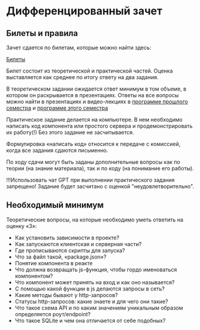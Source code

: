 # Дифференцированный зачет

## Билеты и правила 

Зачет сдается по билетам, которые можно найти здесь:

[Билеты](https://ci.nsu.ru/upload/iblock/d41/zu86dh2n5leu4gccelg703cog0gwrm8l/%D0%A0%D0%B0%D0%B7%D1%80%D0%B0%D0%B1%D0%BE%D1%82%D0%BA%D0%B0%20%D0%B2%D0%B5%D0%B1-%D0%BF%D1%80%D0%B8%D0%BB%D0%BE%D0%B6%D0%B5%D0%BD%D0%B8%D0%B9%20(107%D0%B0-%D0%B4,%202207%D1%81%D0%B0-%D1%81%D0%B3%20%D0%94%D0%97%20%D0%AD).pdf)

Билет состоит из теоретической и практической частей. 
Оценка выставляется как среднее по итогу ответу на два задания.

В теоретическом задании ожидается ответ минимум в том объеме, в котором он раскрывается в презентациях.
Ответы на все вопросы можно найти в презентациях и видео-лекциях в [программе прошлого семестра](../program-1-2024.md) и [программе этого семестра](../program-2-2024.md)

Практическое задание делается на компьютере. 
В нем необходимо написать код компонента или простого сервера 
и продемонстрировать их работу(!)
Без этого задание не засчитывается.

Формулировка «написать код» относится к передаче с комиссией, 
когда все задания сдаются письменно.

По ходу сдачи могут быть заданы дополнительные вопросы
как по теории (на знание материала), так и по коду (на понимание его работы).

!!!Использовать чат GPT при выполнении практического задания запрещено! Задание будет засчитано с оценкой "неудовлетворительно". 

## Необходимый минимум 

Теоретические вопросы, на которые необходимо уметь ответить на оценку «3»:

* Как установить зависимости в проекте?
* Как запускаются клиентская и серверная части?
* Где прописываются скрипты для запуска?
* Что за файл такой, «package.json»?
* Понятие компонента в реакте
* Что должна возвращать js-функция, чтобы гордо именоваться компонентом?
* Что компонент может принять на вход и как оно называется?
* С помощью какой функции в js делаются запросы в сеть?
* Какие методы бывают у http-запросов?
* Статусы http-запросов: какие знаете и для чего они такие?
* Что такое схема API и по каким значениям уникальным образом определяется роут/endpoint?
* Что такое SQLite и чем она отличается от себе подобных?

  
